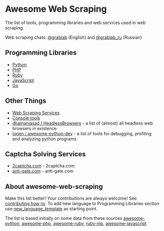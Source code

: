 # Awesome Web Scraping

The list of tools, programming libraries and web services used in web scraping.

Web scraping chats: [@grablab](https://t.me/grablab) (English) and [@grablab_ru](https://t.me/grablab_ru) (Russian)

## Programming Libraries

* [Python](http://github.com/lorien/web-scraping/blob/master/python.md)
* [PHP](http://github.com/lorien/web-scraping/blob/master/php.md)
* [Ruby](http://github.com/lorien/web-scraping/blob/master/ruby.md)
* [JavaScript](http://github.com/lorien/web-scraping/blob/master/javascript.md)
* [Go](http://github.com/lorien/web-scraping/blob/master/golang.md)

## Other Things

* [Web Scraping Services](http://github.com/lorien/web-scraping/blob/master/web_services.md)
* [Console tools](http://github.com/lorien/web-scraping/blob/master/console_tools.md)
* [dhamaniasad / HeadlessBrowsers](https://github.com/dhamaniasad/HeadlessBrowsers) - a list of (almost) all headless web browsers in existence
* [lorien / awesome-python-dev](https://github.com/lorien/awesome-python-dev) - a list of tools for debugging, profiling and analyzing python programs.

## Captcha Solving Services

* [2captcha.com](https://2captcha.com/?from=3019071) - 2captcha.com
* [anti-gate.com](http://getcaptchasolution.com/ijykrofoxz) - anti-gate.com

## About awesome-web-scraping

Make this list better! Your contributions are always welcome! See [contributing how-to](https://github.com/lorien/web-scraping/blob/master/CONTRIBUTING.md). To add new language to Programming Libraries section use [new_language_template](http://github.com/lorien/web-scraping/blob/master/new_language_template.md) as starting point.

The list is based initially on some data from these sources [awesome-python](https://github.com/vinta/awesome-python), [awesome-php](https://github.com/ziadoz/awesome-php), [awesome-ruby](https://github.com/markets/awesome-ruby), [ruby-nlp](https://github.com/diasks2/ruby-nlp), [awesome-javascript](https://github.com/sorrycc/awesome-javascript)

